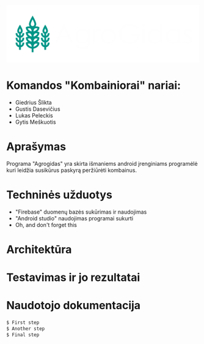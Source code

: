 <div align="center">
    <img src="app/src/main/res/mipmap-xxxhdpi/baltas.png" alt="Logo">
</div>


# Komandos "Kombainiorai" nariai:

* Giedrius Šlikta
* Gustis Dasevičius
* Lukas Peleckis
* Gytis Meškuotis


# Aprašymas

Programa "Agrogidas" yra skirta išmaniems android įrenginiams programėlė kuri leidžia susikūrus paskyrą peržiūrėti kombainus.

# Techninės užduotys

* "Firebase" duomenų bazės sukūrimas ir naudojimas
* "Android studio" naudojimas programai sukurti
* Oh, and don't forget this

# Architektūra



# Testavimas ir jo rezultatai


# Naudotojo dokumentacija
```
$ First step
$ Another step
$ Final step
```

